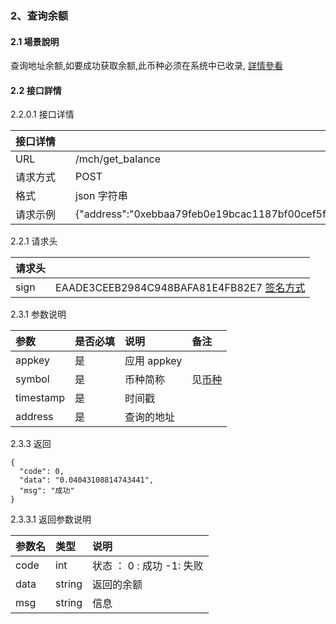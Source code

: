 ### 2、查询余额

#### 2.1 場景說明

查询地址余额,如要成功获取余额,此币种必须在系统中已收录, [詳情參看](https://support.uduncloud.com/#/article-detail?groupId=103&id=16)

#### 2.2 接口詳情

2.2.0.1 接口详情

| 接口详情<div style="width:80px"> |                                                                                                                     |
| :------------------------------- | :------------------------------------------------------------------------------------------------------------------ |
| URL                              | /mch/get_balance                                                                                                    |
| 请求方式                         | POST                                                                                                                |
| 格式                             | json 字符串                                                                                                         |
| 请求示例                         | {"address":"0xebbaa79feb0e19bcac1187bf00cef5f0aeeb174c","appkey":"cbadf3d59e287036d5b71eba9af153f4","symbol":"ETH"} |

2.2.1 请求头

| 请求头 |                                                                                                               |
| :----- | :------------------------------------------------------------------------------------------------------------ |
| sign   | EAADE3CEEB2984C948BAFA81E4FB82E7 [签名方式](https://support.uduncloud.com/#/article-detail?groupId=103&id=16) |

2.3.1 参数说明

| 参数      | 是否必填 | 说明        | 备注                                                                       |
| :-------- | :------- | :---------- | :------------------------------------------------------------------------- |
| appkey    | 是       | 应用 appkey |                                                                            |
| symbol    | 是       | 币种简称    | 见[币种](https://support.uduncloud.com/#/article-detail?groupId=103&id=16) |
| timestamp | 是       | 时间戳      |                                                                            |
| address   | 是       | 查询的地址  |                                                                            |

2.3.3 返回

```vbnet
{
  "code": 0,
  "data": "0.04043108814743441",
  "msg": "成功"
}
```

2.3.3.1 返回参数说明

| 参数名 | 类型   | 说明                      |
| :----- | :----- | :------------------------ |
| code   | int    | 状态 ： 0 : 成功 -1: 失败 |
| data   | string | 返回的余额                |
| msg    | string | 信息                      |
